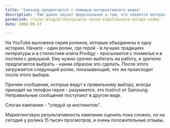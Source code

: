 ```yaml
---
title: 'Samsung продвигается с помощью интерактивного видео'
description: 'Уже давно звучат предсказания о том, что появятся интерактивные медиа, подобные тем, которые описал Рэй Бредбери в &quot;451 по Фаренгейту&quot;. Еще до появления современных средств коммуникации, выпускались детские книжки, где можно было выбрать развитие сюжета и продолжить чтение с указанной страницы.'
permalink: /ru/pr-blog/printsipialno-novoe-ispolzovanie-onlayn-video
date: 2008-09-17

---
```

<p>На YouTube выложена серия роликов, которые объединены в одну историю. Начало - один ролик, где герой - в лучших традициях литературы и в стилистике клипа Prodigy - просыпается с похмелья и в постели с девушкой. Ему нужно срочно выбегать на работу, и зрителю предлагается выбрать - каким образом это сделать. После этого загружается следующий ролик, показывающий, что же происходит после этого выбора. </p>
<object type="application/x-shockwave-flash" data="https://www.youtube.com/v/HoOCiaxIZF4&amp;hl=ru&amp;fs=1" width="425" height="344"><param name="movie" value="https://www.youtube.com/v/HoOCiaxIZF4&amp;hl=ru&amp;fs=1"><param name="wmode" value="transparent"></object>
<p>Причем сообщения, которые ведут к правильному выбору, всегда приходят на телефон героя - разумеется, это Instinct  от Samsung. Неправильные сообщения поступают в другом виде.<br>

Слоган кампании - "следуй за инстинктом".<br>

Маркетинговую результативность кампании оценить пока сложно, но на сегодня у ролика 15 тысяч просмотров, и очень положительные отзывы.</p>

